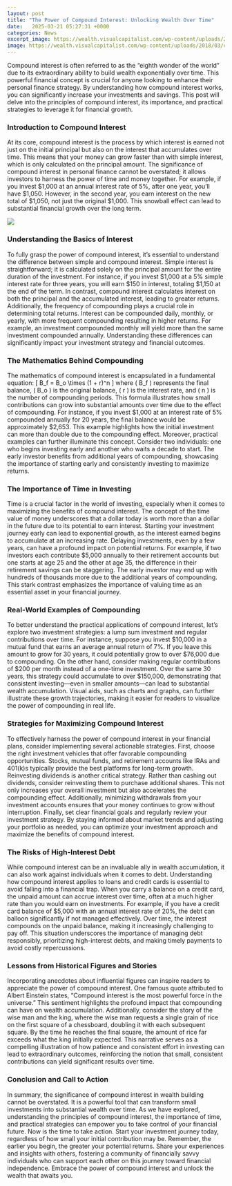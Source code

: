 ```yaml
---
layout: post
title: "The Power of Compound Interest: Unlocking Wealth Over Time"
date:   2025-03-21 05:27:31 +0000
categories: News
excerpt_image: https://wealth.visualcapitalist.com/wp-content/uploads/2018/03/compound-featured.jpg
image: https://wealth.visualcapitalist.com/wp-content/uploads/2018/03/compound-featured.jpg
---
```


Compound interest is often referred to as the “eighth wonder of the world” due to its extraordinary ability to build wealth exponentially over time. This powerful financial concept is crucial for anyone looking to enhance their personal finance strategy. By understanding how compound interest works, you can significantly increase your investments and savings. This post will delve into the principles of compound interest, its importance, and practical strategies to leverage it for financial growth.
### Introduction to Compound Interest
At its core, compound interest is the process by which interest is earned not just on the initial principal but also on the interest that accumulates over time. This means that your money can grow faster than with simple interest, which is only calculated on the principal amount. The significance of compound interest in personal finance cannot be overstated; it allows investors to harness the power of time and money together. For example, if you invest $1,000 at an annual interest rate of 5%, after one year, you’ll have $1,050. However, in the second year, you earn interest on the new total of $1,050, not just the original $1,000. This snowball effect can lead to substantial financial growth over the long term.

![](https://wealth.visualcapitalist.com/wp-content/uploads/2018/03/compound-featured.jpg)
### Understanding the Basics of Interest
To fully grasp the power of compound interest, it’s essential to understand the difference between simple and compound interest. Simple interest is straightforward; it is calculated solely on the principal amount for the entire duration of the investment. For instance, if you invest $1,000 at a 5% simple interest rate for three years, you will earn $150 in interest, totaling $1,150 at the end of the term. In contrast, compound interest calculates interest on both the principal and the accumulated interest, leading to greater returns.
Additionally, the frequency of compounding plays a crucial role in determining total returns. Interest can be compounded daily, monthly, or yearly, with more frequent compounding resulting in higher returns. For example, an investment compounded monthly will yield more than the same investment compounded annually. Understanding these differences can significantly impact your investment strategy and financial outcomes.
### The Mathematics Behind Compounding
The mathematics of compound interest is encapsulated in a fundamental equation: 
\[ B_f = B_o \times (1 + r)^n \]
where \( B_f \) represents the final balance, \( B_o \) is the original balance, \( r \) is the interest rate, and \( n \) is the number of compounding periods. This formula illustrates how small contributions can grow into substantial amounts over time due to the effect of compounding. For instance, if you invest $1,000 at an interest rate of 5% compounded annually for 20 years, the final balance would be approximately $2,653. This example highlights how the initial investment can more than double due to the compounding effect.
Moreover, practical examples can further illuminate this concept. Consider two individuals: one who begins investing early and another who waits a decade to start. The early investor benefits from additional years of compounding, showcasing the importance of starting early and consistently investing to maximize returns.
### The Importance of Time in Investing
Time is a crucial factor in the world of investing, especially when it comes to maximizing the benefits of compound interest. The concept of the time value of money underscores that a dollar today is worth more than a dollar in the future due to its potential to earn interest. Starting your investment journey early can lead to exponential growth, as the interest earned begins to accumulate at an increasing rate.
Delaying investments, even by a few years, can have a profound impact on potential returns. For example, if two investors each contribute $5,000 annually to their retirement accounts but one starts at age 25 and the other at age 35, the difference in their retirement savings can be staggering. The early investor may end up with hundreds of thousands more due to the additional years of compounding. This stark contrast emphasizes the importance of valuing time as an essential asset in your financial journey.
### Real-World Examples of Compounding
To better understand the practical applications of compound interest, let’s explore two investment strategies: a lump sum investment and regular contributions over time. For instance, suppose you invest $10,000 in a mutual fund that earns an average annual return of 7%. If you leave this amount to grow for 30 years, it could potentially grow to over $76,000 due to compounding.
On the other hand, consider making regular contributions of $200 per month instead of a one-time investment. Over the same 30 years, this strategy could accumulate to over $150,000, demonstrating that consistent investing—even in smaller amounts—can lead to substantial wealth accumulation. Visual aids, such as charts and graphs, can further illustrate these growth trajectories, making it easier for readers to visualize the power of compounding in real life.
### Strategies for Maximizing Compound Interest
To effectively harness the power of compound interest in your financial plans, consider implementing several actionable strategies. First, choose the right investment vehicles that offer favorable compounding opportunities. Stocks, mutual funds, and retirement accounts like IRAs and 401(k)s typically provide the best platforms for long-term growth.
Reinvesting dividends is another critical strategy. Rather than cashing out dividends, consider reinvesting them to purchase additional shares. This not only increases your overall investment but also accelerates the compounding effect. Additionally, minimizing withdrawals from your investment accounts ensures that your money continues to grow without interruption.
Finally, set clear financial goals and regularly review your investment strategy. By staying informed about market trends and adjusting your portfolio as needed, you can optimize your investment approach and maximize the benefits of compound interest.
### The Risks of High-Interest Debt
While compound interest can be an invaluable ally in wealth accumulation, it can also work against individuals when it comes to debt. Understanding how compound interest applies to loans and credit cards is essential to avoid falling into a financial trap. When you carry a balance on a credit card, the unpaid amount can accrue interest over time, often at a much higher rate than you would earn on investments.
For example, if you have a credit card balance of $5,000 with an annual interest rate of 20%, the debt can balloon significantly if not managed effectively. Over time, the interest compounds on the unpaid balance, making it increasingly challenging to pay off. This situation underscores the importance of managing debt responsibly, prioritizing high-interest debts, and making timely payments to avoid costly repercussions.
### Lessons from Historical Figures and Stories
Incorporating anecdotes about influential figures can inspire readers to appreciate the power of compound interest. One famous quote attributed to Albert Einstein states, “Compound interest is the most powerful force in the universe.” This sentiment highlights the profound impact that compounding can have on wealth accumulation.
Additionally, consider the story of the wise man and the king, where the wise man requests a single grain of rice on the first square of a chessboard, doubling it with each subsequent square. By the time he reaches the final square, the amount of rice far exceeds what the king initially expected. This narrative serves as a compelling illustration of how patience and consistent effort in investing can lead to extraordinary outcomes, reinforcing the notion that small, consistent contributions can yield significant results over time.
### Conclusion and Call to Action
In summary, the significance of compound interest in wealth building cannot be overstated. It is a powerful tool that can transform small investments into substantial wealth over time. As we have explored, understanding the principles of compound interest, the importance of time, and practical strategies can empower you to take control of your financial future.
Now is the time to take action. Start your investment journey today, regardless of how small your initial contribution may be. Remember, the earlier you begin, the greater your potential returns. Share your experiences and insights with others, fostering a community of financially savvy individuals who can support each other on this journey toward financial independence. Embrace the power of compound interest and unlock the wealth that awaits you.